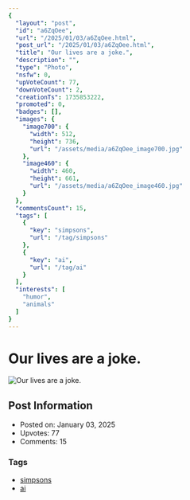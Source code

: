 ```yaml
---
{
  "layout": "post",
  "id": "a6ZqOee",
  "url": "/2025/01/03/a6ZqOee.html",
  "post_url": "/2025/01/03/a6ZqOee.html",
  "title": "Our lives are a joke.",
  "description": "",
  "type": "Photo",
  "nsfw": 0,
  "upVoteCount": 77,
  "downVoteCount": 2,
  "creationTs": 1735853222,
  "promoted": 0,
  "badges": [],
  "images": {
    "image700": {
      "width": 512,
      "height": 736,
      "url": "/assets/media/a6ZqOee_image700.jpg"
    },
    "image460": {
      "width": 460,
      "height": 661,
      "url": "/assets/media/a6ZqOee_image460.jpg"
    }
  },
  "commentsCount": 15,
  "tags": [
    {
      "key": "simpsons",
      "url": "/tag/simpsons"
    },
    {
      "key": "ai",
      "url": "/tag/ai"
    }
  ],
  "interests": [
    "humor",
    "animals"
  ]
}
---
```


# Our lives are a joke.

![Our lives are a joke.](/assets/media/a6ZqOee_image700.jpg)

## Post Information

- Posted on: January 03, 2025
- Upvotes: 77
- Comments: 15

### Tags

- [simpsons](/tag/simpsons)
- [ai](/tag/ai)
